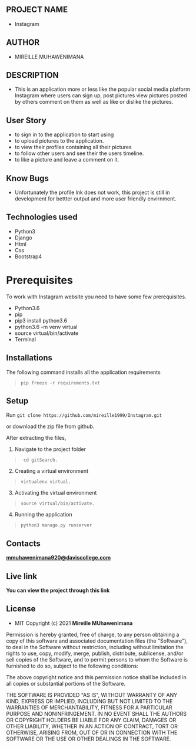 ## PROJECT  NAME 
 - Instagram

## AUTHOR 
 - MIREILLE MUHAWENIMANA

 ## DESCRIPTION 
 - This is an application more or less like the popular social media platform Instagram where users can sign up, post pictures view pictures posted by others comment on them as well as like or dislike the pictures.



## User Story

- to sign in to the application to start using
- to upload pictures to the application.
- to view their profiles containing all their pictures
- to follow other users and see their the users timeline.
- to like a picture and leave a comment on it.

## Know Bugs

- Unfortunately the profile lnk does not work, this project is still in development for bettter output and more user friendly envirnment.

## Technologies used
* Python3
* Django
* Html
* Css
* Bootstrap4


# Prerequisites

To work with Instagram website you need to have some few prerequisites.

- Python3.6
- pip
- pip3 install python3.6
- python3.6 -m venv virtual
- source virtual/bin/activate
- Terminal

## Installations

The following command installs all the application requirements
>``pip freeze -r requirements.txt``

## Setup
Run 
``git clone https://github.com/mireille1999/Instagram.git``

or download the zip file from github.

After extracting the files, 

1. Navigate to the project folder
>`` cd gitSearch.`` 

2. Creating a virtual environment
>``virtualenv virtual.``

3. Activating the virtual environment
>``source virtual/bin/activate.``

4. Running the application
>``python3 manage.py runserver``



## Contacts 
**mmuhawenimana920@daviscollege.com**


## Live link 
**You can view the project through this link**



## License 
* MIT 
Copyright (c) 2021 **Mireille MUhawenimana**

Permission is hereby granted, free of charge, to any person obtaining a copy of this software and associated documentation files (the "Software"), to deal in the Software without restriction, including without limitation the rights to use, copy, modify, merge, publish, distribute, sublicense, and/or sell copies of the Software, and to permit persons to whom the Software is furnished to do so, subject to the following conditions:

The above copyright notice and this permission notice shall be included in all copies or substantial portions of the Software.

THE SOFTWARE IS PROVIDED "AS IS", WITHOUT WARRANTY OF ANY KIND, EXPRESS OR IMPLIED, INCLUDING BUT NOT LIMITED TO THE WARRANTIES OF MERCHANTABILITY, FITNESS FOR A PARTICULAR PURPOSE AND NONINFRINGEMENT. IN NO EVENT SHALL THE AUTHORS OR COPYRIGHT HOLDERS BE LIABLE FOR ANY CLAIM, DAMAGES OR OTHER LIABILITY, WHETHER IN AN ACTION OF CONTRACT, TORT OR OTHERWISE, ARISING FROM, OUT OF OR IN CONNECTION WITH THE SOFTWARE OR THE USE OR OTHER DEALINGS IN THE SOFTWARE.